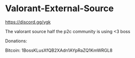 # Valorant-External-Source

https://discord.gg/vgk 

The valorant source half the p2c community is using &lt;3 boss

Donations: 

Bitcoin: 1BossKLusXfQB2XAdn1AYpRaZQ1KmWRGL8

